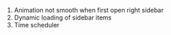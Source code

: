 1. Animation not smooth when first open right sidebar
2. Dynamic loading of sidebar items
3. Time scheduler
